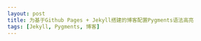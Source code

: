 ```yaml
---
layout: post
title: 为基于Github Pages + Jekyll搭建的博客配置Pygments语法高亮
tags: [Jekyll, Pygments, 博客]
---
```



